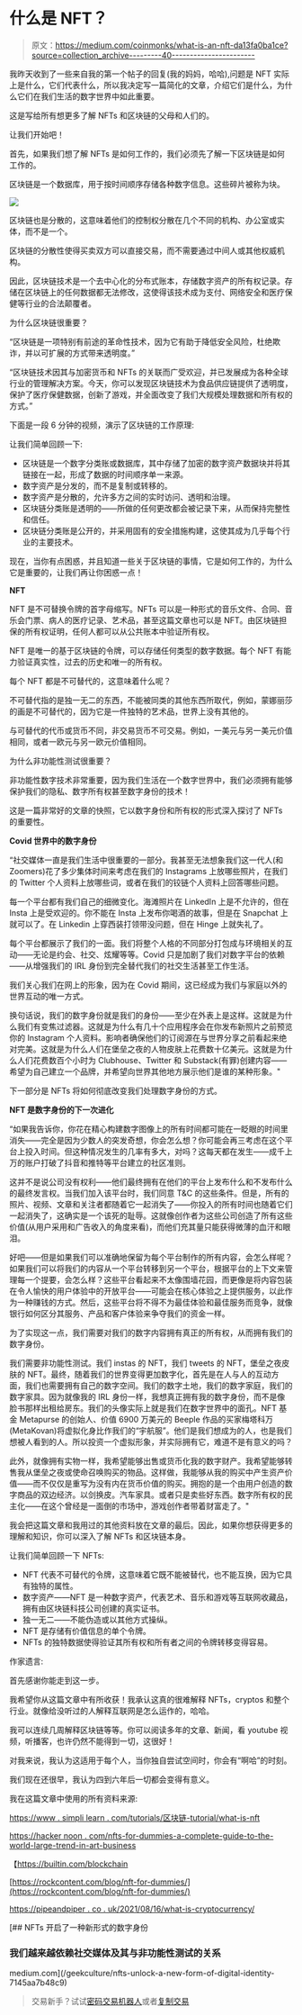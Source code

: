 # 什么是 NFT？

> 原文：<https://medium.com/coinmonks/what-is-an-nft-da13fa0ba1ce?source=collection_archive---------40----------------------->

我昨天收到了一些来自我的第一个帖子的回复(我的妈妈，哈哈),问题是 NFT 实际上是什么，它们代表什么，所以我决定写一篇简化的文章，介绍它们是什么，为什么它们在我们生活的数字世界中如此重要。

这是写给所有想更多了解 NFTs 和区块链的父母和人们的。

让我们开始吧！

首先，如果我们想了解 NFTs 是如何工作的，我们必须先了解一下区块链是如何工作的。

区块链是一个数据库，用于按时间顺序存储各种数字信息。这些碎片被称为块。

![](img/7baf5facda0c0c9f4f20ed1ae7dd190a.png)

区块链也是分散的，这意味着他们的控制权分散在几个不同的机构、办公室或实体，而不是一个。

区块链的分散性使得买卖双方可以直接交易，而不需要通过中间人或其他权威机构。

因此，区块链技术是一个去中心化的分布式账本，存储数字资产的所有权记录。存储在区块链上的任何数据都无法修改，这使得该技术成为支付、网络安全和医疗保健等行业的合法颠覆者。

为什么区块链很重要？

“区块链是一项特别有前途的革命性技术，因为它有助于降低安全风险，杜绝欺诈，并以可扩展的方式带来透明度。”

“区块链技术因其与加密货币和 NFTs 的关联而广受欢迎，并已发展成为各种全球行业的管理解决方案。今天，你可以发现区块链技术为食品供应链提供了透明度，保护了医疗保健数据，创新了游戏，并全面改变了我们大规模处理数据和所有权的方式。”

下面是一段 6 分钟的视频，演示了区块链的工作原理:

让我们简单回顾一下:

*   区块链是一个数字分类账或数据库，其中存储了加密的数字资产数据块并将其链接在一起，形成了数据的时间顺序单一来源。
*   数字资产是分发的，而不是复制或转移的。
*   数字资产是分散的，允许多方之间的实时访问、透明和治理。
*   区块链分类账是透明的——所做的任何更改都会被记录下来，从而保持完整性和信任。
*   区块链分类账是公开的，并采用固有的安全措施构建，这使其成为几乎每个行业的主要技术。

现在，当你有点困惑，并且知道一些关于区块链的事情，它是如何工作的，为什么它是重要的，让我们再让你困惑一点！

**NFT**

NFT 是不可替换令牌的首字母缩写。NFTs 可以是一种形式的音乐文件、合同、音乐会门票、病人的医疗记录、艺术品，甚至这篇文章也可以是 NFT。由区块链担保的所有权证明，任何人都可以从公共账本中验证所有权。

NFT 是唯一的基于区块链的令牌，可以存储任何类型的数字数据。每个 NFT 有能力验证真实性，过去的历史和唯一的所有权。

每个 NFT 都是不可替代的，这意味着什么呢？

不可替代指的是独一无二的东西，不能被同类的其他东西所取代，例如，蒙娜丽莎的画是不可替代的，因为它是一件独特的艺术品，世界上没有其他的。

与可替代的代币或货币不同，非交易货币不可交易。例如，一美元与另一美元价值相同，或者一欧元与另一欧元价值相同。

为什么非功能性测试很重要？

非功能性数字技术非常重要，因为我们生活在一个数字世界中，我们必须拥有能够保护我们的隐私、数字所有权甚至数字身份的技术！

这是一篇非常好的文章的快照，它以数字身份和所有权的形式深入探讨了 NFTs 的重要性。

**Covid 世界中的数字身份**

“社交媒体一直是我们生活中很重要的一部分。我甚至无法想象我们这一代人(和 Zoomers)花了多少集体时间来考虑在我们的 Instagrams 上放哪些照片，在我们的 Twitter 个人资料上放哪些词，或者在我们的铰链个人资料上回答哪些问题。

每一个平台都有我们自己的细微变化。海滩照片在 LinkedIn 上是不允许的，但在 Insta 上是受欢迎的。你不能在 Insta 上发布你喝酒的故事，但是在 Snapchat 上就可以了。在 Linkedin 上穿西装打领带没问题，但在 Hinge 上就失礼了。

每个平台都展示了我们的一面。我们将整个人格的不同部分打包成与环境相关的互动——无论是约会、社交、炫耀等等。Covid 只是加剧了我们对数字平台的依赖——从增强我们的 IRL 身份到完全替代我们的社交生活甚至工作生活。

我们关心我们在网上的形象，因为在 Covid 期间，这已经成为我们与家庭以外的世界互动的唯一方式。

换句话说，我们的数字身份就是我们的身份——至少在外表上是这样。这就是为什么我们有变焦过滤器。这就是为什么有几十个应用程序会在你发布新照片之前预览你的 Instagram 个人资料。影响者确保他们的订阅源在与世界分享之前看起来绝对完美。这就是为什么人们在堡垒之夜的人物皮肤上花费数十亿美元。这就是为什么人们花费数百个小时为 Clubhouse、Twitter 和 Substack(有罪)创建内容——希望为自己建立一个品牌，并希望向世界其他地方展示他们是谁的某种形象。"

下一部分是 NFTs 将如何彻底改变我们处理数字身份的方式。

**NFT 是数字身份的下一次进化**

“如果我告诉你，你花在精心构建数字图像上的所有时间都可能在一眨眼的时间里消失——完全是因为少数人的突发奇想，你会怎么想？你可能会再三考虑在这个平台上投入时间。但这种情况发生的几率有多大，对吗？这每天都在发生——成千上万的账户打破了抖音和推特等平台建立的社区准则。

这并不是说公司没有权利——他们最终拥有在他们的平台上发布什么和不发布什么的最终发言权。当我们加入该平台时，我们同意 T&C 的这些条件。但是，所有的照片、视频、文章和关注者都随着它一起消失了——你投入的所有时间也随着它们一起消失了，这确实是一个该死的耻辱。这就像创作者为这些公司创造了所有这些价值(从用户采用和广告收入的角度来看)，而他们充其量只能获得微薄的血汗和眼泪。

好吧——但是如果我们可以准确地保留为每个平台制作的所有内容，会怎么样呢？如果我们可以将我们的内容从一个平台转移到另一个平台，根据平台的上下文来管理每一个提要，会怎么样？这些平台看起来不太像围墙花园，而更像是将内容包装在令人愉快的用户体验中的开放平台——可能会在核心体验之上提供服务，以此作为一种赚钱的方式。然后，这些平台将不得不为最佳体验和最佳服务而竞争，就像银行如何区分其服务、产品和客户体验来争夺我们的资金一样。

为了实现这一点，我们需要对我们的数字内容拥有真正的所有权，从而拥有我们的数字身份。

我们需要非功能性测试。我们 instas 的 NFT，我们 tweets 的 NFT，堡垒之夜皮肤的 NFT。最终，随着我们的世界变得更加数字化，首先是在人与人的互动方面，我们也需要拥有自己的数字空间。我们的数字土地，我们的数字家庭，我们的数字家具。因为就像我的 IRL 身份一样，我想真正拥有我的数字身份，而不是像脸书那样出租给房东。我们的头像实际上就是我们在数字世界中的面孔。NFT 基金 Metapurse 的创始人、价值 6900 万美元的 Beeple 作品的买家梅塔科万(MetaKovan)将虚拟化身比作我们的“宇航服”。他们是我们想成为的人，也是我们想被人看到的人。所以投资一个虚拟形象，并实际拥有它，难道不是有意义的吗？

此外，就像拥有实物一样，我希望能够出售或货币化我的数字财产。我希望能够转售我从堡垒之夜或使命召唤购买的物品。这样做，我能够从我的购买中产生资产价值——而不仅仅是重写为没有内在货币价值的购买。拥抱的是一个由用户创造的数字商品的双边经济。以剑换皮。汽车家具。或者只是卖些好东西。数字所有权的民主化——在这个曾经是一面倒的市场中，游戏创作者带着财富走了。"

我会把这篇文章和我用过的其他资料放在文章的最后。因此，如果你想获得更多的理解和知识，你可以深入了解 NFTs 和区块链本身。

让我们简单回顾一下 NFTs:

*   NFT 代表不可替代的令牌，这意味着它既不能被替代，也不能互换，因为它具有独特的属性。
*   数字资产——NFT 是一种数字资产，代表艺术、音乐和游戏等互联网收藏品，拥有由区块链科技公司创建的真实证书。
*   独一无二——不能伪造或以其他方式操纵。
*   NFT 是存储有价值信息的单个令牌。
*   NFTs 的独特数据使得验证其所有权和所有者之间的令牌转移变得容易。

作家遗言:

首先感谢你能走到这一步。

我希望你从这篇文章中有所收获！我承认这真的很难解释 NFTs，cryptos 和整个行业。就像给没听过的人解释互联网是怎么运作的，哈哈。

我可以连续几周解释区块链等等。你可以阅读多年的文章、新闻，看 youtube 视频，听播客，也许仍然不能得到一切，这很好！

对我来说，我认为这适用于每个人，当你独自尝试空间时，你会有“啊哈”的时刻。

我们现在还很早，我认为四到六年后一切都会变得有意义。

我在这篇文章中使用的所有资料来源:

[https://www . simpli learn . com/tutorials/区块链-tutorial/what-is-nft](https://www.simplilearn.com/tutorials/blockchain-tutorial/what-is-nft)

[https://hacker noon . com/nfts-for-dummies-a-complete-guide-to-the-world-large-trend-in-art-business](https://hackernoon.com/nfts-for-dummies-a-complete-guide-to-the-worlds-biggest-trend-in-art-business)

【https://builtin.com/blockchain 

[https://rockcontent.com/blog/nft-for-dummies/](https://rockcontent.com/blog/nft-for-dummies/)

[https://pipeandpiper . co . uk/2021/08/16/what-is-cryptocurrency/](https://pipeandpiper.co.uk/2021/08/16/what-is-cryptocurrency/)

[](/geekculture/nfts-unlock-a-new-form-of-digital-identity-7145aa7b48c9) [## NFTs 开启了一种新形式的数字身份

### 我们越来越依赖社交媒体及其与非功能性测试的关系

medium.com](/geekculture/nfts-unlock-a-new-form-of-digital-identity-7145aa7b48c9) 

> 交易新手？试试[密码交易机器人](/coinmonks/crypto-trading-bot-c2ffce8acb2a)或者[复制交易](/coinmonks/top-10-crypto-copy-trading-platforms-for-beginners-d0c37c7d698c)
